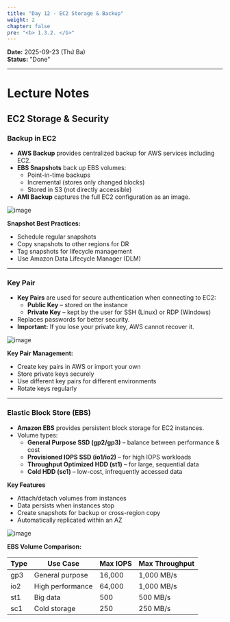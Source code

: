 ```yaml
---
title: "Day 12 - EC2 Storage & Backup"
weight: 2
chapter: false
pre: "<b> 1.3.2. </b>"
---
```


**Date:** 2025-09-23 (Thứ Ba)  
**Status:** "Done"  

---

# **Lecture Notes**

## EC2 Storage & Security

### Backup in EC2

- **AWS Backup** provides centralized backup for AWS services including EC2.  
- **EBS Snapshots** back up EBS volumes:
  - Point-in-time backups  
  - Incremental (stores only changed blocks)  
  - Stored in S3 (not directly accessible)  
- **AMI Backup** captures the full EC2 configuration as an image.

![image](/images/1-Worklog/Week3/image%201.png)

**Snapshot Best Practices:**

- Schedule regular snapshots
- Copy snapshots to other regions for DR
- Tag snapshots for lifecycle management
- Use Amazon Data Lifecycle Manager (DLM)

---

### Key Pair

- **Key Pairs** are used for secure authentication when connecting to EC2:
  - **Public Key** – stored on the instance  
  - **Private Key** – kept by the user for SSH (Linux) or RDP (Windows)  
- Replaces passwords for better security.  
- **Important:** If you lose your private key, AWS cannot recover it.

![image](/images/1-Worklog/Week3/image%202.png)

**Key Pair Management:**

- Create key pairs in AWS or import your own
- Store private keys securely
- Use different key pairs for different environments
- Rotate keys regularly

---

### Elastic Block Store (EBS)

- **Amazon EBS** provides persistent block storage for EC2 instances.  
- Volume types:
  - **General Purpose SSD (gp2/gp3)** – balance between performance & cost  
  - **Provisioned IOPS SSD (io1/io2)** – for high IOPS workloads  
  - **Throughput Optimized HDD (st1)** – for large, sequential data  
  - **Cold HDD (sc1)** – low-cost, infrequently accessed data  

**Key Features**

- Attach/detach volumes from instances  
- Data persists when instances stop  
- Create snapshots for backup or cross-region copy  
- Automatically replicated within an AZ  

![image](/images/1-Worklog/Week3/image%203.png)

**EBS Volume Comparison:**

| Type | Use Case | Max IOPS | Max Throughput |
|------|----------|----------|----------------|
| gp3 | General purpose | 16,000 | 1,000 MB/s |
| io2 | High performance | 64,000 | 1,000 MB/s |
| st1 | Big data | 500 | 500 MB/s |
| sc1 | Cold storage | 250 | 250 MB/s |
